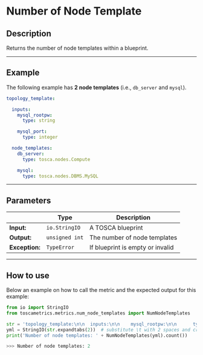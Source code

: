 # Number of Node Template

## Description

Returns the number of node templates within a blueprint. 

---

## Example
The following example has **2 node templates** (i.e., `db_server` and `mysql`).

``` yaml
topology_template:

  inputs:
    mysql_rootpw:
      type: string

    mysql_port:
      type: integer

  node_templates:
    db_server:
      type: tosca.nodes.Compute

    mysql:
      type: tosca.nodes.DBMS.MySQL
```

---

## Parameters


|   | **Type** | **Description** |
|---|---|---|
**Input:**| `io.StringIO`| A TOSCA blueprint|
**Output:**| `unsigned int`| The number of node templates|
**Exception:**| `TypeError`| If blueprint is empty or invalid|

---

## How to use



Below an example on how to call the metric and the expected output for this example:

```python
from io import StringIO
from toscametrics.metrics.num_node_templates import NumNodeTemplates

str = 'topology_template:\n\n  inputs:\n\n    mysql_rootpw:\n\n      type: string\n\n    mysql_port:\n\n      type: integer\n\n    # rest omitted here for brevity\n\n \n\n  node_templates:\n\n    db_server:\n\n      type: tosca.nodes.Compute\n\n      # rest omitted here for brevity\n\n \n\n    mysql:\n\n      type: tosca.nodes.DBMS.MySQL'
yml = StringIO(str.expandtabs(2))  # substitute \t with 2 spaces and create the StringIO object
print('Number of node templates: ' + NumNodeTemplates(yml).count())

>>> Number of node templates: 2
```
